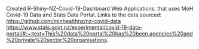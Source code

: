 Created R-Shiny-NZ-Covid-19-Dashboard Web Applications, that uses MoH Covid-19 Data and Stats Data Portal.
Links to the data sourced:
  https://github.com/minhealthnz/nz-covid-data
  https://www.stats.govt.nz/experimental/covid-19-data-portal/#:~:text=This%20data%20portal%20has%20been,agencies%20and%20private%20sector%20organisations.
